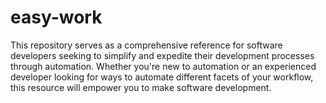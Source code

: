 # easy-work
This repository serves as a comprehensive reference for software developers seeking to simplify and expedite their development processes through automation. Whether you're new to automation or an experienced developer looking for ways to automate different facets of your workflow, this resource will empower you to make software development.
